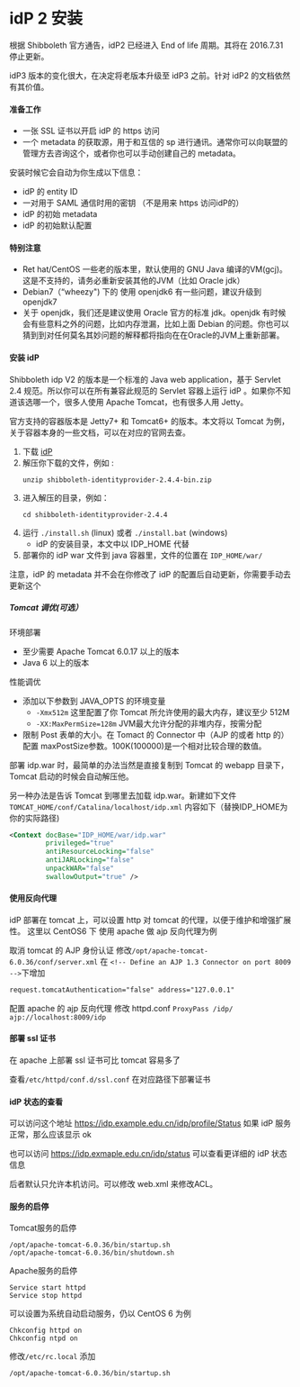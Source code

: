 # idP 2 安装

根据 Shibboleth 官方通告，idP2 已经进入 End of life 周期。其将在 2016.7.31 停止更新。

idP3 版本的变化很大，在决定将老版本升级至 idP3 之前。针对 idP2 的文档依然有其价值。

#### 准备工作

- 一张 SSL 证书以开启 idP 的 https 访问
- 一个 metadata 的获取源，用于和互信的 sp 进行通讯。通常你可以向联盟的管理方去咨询这个，或者你也可以手动创建自己的 metadata。

安装时候它会自动为你生成以下信息：
- idP 的 entity ID
- 一对用于 SAML 通信时用的密钥 （不是用来 https 访问idP的）
- idP 的初始 metadata
- idP 的初始默认配置

#### 特别注意

- Ret hat/CentOS 一些老的版本里，默认使用的 GNU Java 编译的VM(gcj)。这是不支持的，请务必重新安装其他的JVM（比如 Oracle jdk）
- Debian7（“wheezy") 下的 使用 openjdk6 有一些问题，建议升级到 openjdk7
- 关于 openjdk，我们还是建议使用 Oracle 官方的标准 jdk。openjdk 有时候会有些意料之外的问题，比如内存泄漏，比如上面 Debian 的问题。你也可以猜到到对任何莫名其妙问题的解释都将指向在在Oracle的JVM上重新部署。

#### 安装 idP

Shibboleth idp V2 的版本是一个标准的 Java web application，基于 Servlet 2.4 规范。所以你可以在所有兼容此规范的 Servlet 容器上运行 idP 。如果你不知道该选哪一个，很多人使用 Apache Tomcat，也有很多人用 Jetty。

官方支持的容器版本是 Jetty7+ 和 Tomcat6+ 的版本。本文将以 Tomcat 为例，关于容器本身的一些文档，可以在对应的官网去查。

1. 下载 [idP](http://shibboleth.net/downloads/identity-provider/2.4.4/) 
2. 解压你下载的文件，例如 : 
	```
	unzip shibboleth-identityprovider-2.4.4-bin.zip
	```
3. 进入解压的目录，例如：
	```
	cd shibboleth-identityprovider-2.4.4
	```
4. 运行 ```./install.sh``` (linux) 或者 ```./install.bat``` (windows)
	- idP 的安装目录，本文中以 IDP_HOME 代替
5. 部署你的 idP war 文件到 java 容器里，文件的位置在 ```IDP_HOME/war/```

注意，idP 的 metadata 并不会在你修改了 idP 的配置后自动更新，你需要手动去更新这个

##### Tomcat 调优(可选）

环境部署
- 至少需要 Apache Tomcat 6.0.17 以上的版本
- Java 6 以上的版本

性能调优
- 添加以下参数到 JAVA_OPTS 的环境变量
	-  ```-Xmx512m``` 这里配置了你 Tomcat 所允许使用的最大内存，建议至少 512M
	-  ```-XX:MaxPermSize=128m``` JVM最大允许分配的非堆内存，按需分配
- 限制 Post 表单的大小。在 Tomact 的 Connector 中（AJP 的或者 http 的）配置 maxPostSize参数。100K(100000)是一个相对比较合理的数值。

部署 idp.war 时，最简单的办法当然是直接复制到 Tomcat 的 webapp 目录下，Tomcat 启动的时候会自动解压他。

另一种办法是告诉 Tomcat 到哪里去加载 idp.war。新建如下文件 ```TOMCAT_HOME/conf/Catalina/localhost/idp.xml``` 内容如下（替换IDP_HOME为你的实际路径)
```xml
<Context docBase="IDP_HOME/war/idp.war"
         privileged="true"
         antiResourceLocking="false"
         antiJARLocking="false"
         unpackWAR="false"
         swallowOutput="true" />
```

#### 使用反向代理

idP 部署在 tomcat 上，可以设置 http 对 tomcat 的代理，以便于维护和增强扩展性。
这里以 CentOS6 下 使用 apache 做 ajp 反向代理为例

取消 tomcat 的 AJP 身份认证
修改```/opt/apache-tomcat-6.0.36/conf/server.xml```
在 ```<!-- Define an AJP 1.3 Connector on port 8009 -->```下增加
```xml
request.tomcatAuthentication="false" address="127.0.0.1"
```

配置 apache 的 ajp 反向代理
修改 httpd.conf
```ProxyPass /idp/ ajp://localhost:8009/idp```

#### 部署 ssl 证书

在 apache 上部署 ssl 证书可比 tomcat 容易多了

查看```/etc/httpd/conf.d/ssl.conf```
在对应路径下部署证书

#### idP 状态的查看

可以访问这个地址 https://idp.example.edu.cn/idp/profile/Status
如果 idP 服务正常，那么应该显示 ok

也可以访问 https://idp.exmaple.edu.cn/idp/status
可以查看更详细的 idP 状态信息

后者默认只允许本机访问。可以修改 web.xml 来修改ACL。

#### 服务的启停

Tomcat服务的启停
```
/opt/apache-tomcat-6.0.36/bin/startup.sh
/opt/apache-tomcat-6.0.36/bin/shutdown.sh
```
Apache服务的启停
```
Service start httpd
Service stop httpd
```

可以设置为系统自动启动服务，仍以 CentOS 6 为例
```
Chkconfig httpd on
Chkconfig ntpd on
```
修改```/etc/rc.local```
添加
```
/opt/apache-tomcat-6.0.36/bin/startup.sh
```